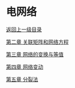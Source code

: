 <!--
 * @Author: Sfj2001 1405977307@qq.com
 * @Date: 2023-09-15 16:58:19
 * @LastEditors: Sfj2001 1405977307@qq.com
 * @LastEditTime: 2023-09-15 17:17:02
 * @FilePath: \研一课程资源\电网络\index.md
 * @Description: 这是默认设置,请设置`customMade`, 打开koroFileHeader查看配置 进行设置: https://github.com/OBKoro1/koro1FileHeader/wiki/%E9%85%8D%E7%BD%AE
-->
<!--
 * @Author: Sfj2001 1405977307@qq.com
 * @Date: 2023-09-15 16:58:19
 * @LastEditors: Sfj2001 1405977307@qq.com
 * @LastEditTime: 2023-09-15 17:15:43
 * @FilePath: \研一课程资源\电网络\index.md
 * @Description: 这是默认设置,请设置`customMade`, 打开koroFileHeader查看配置 进行设置: https://github.com/OBKoro1/koro1FileHeader/wiki/%E9%85%8D%E7%BD%AE
-->
# 电网络

[返回上一级目录](/readme.md "研一课程")

[第二章 关联矩阵和网络方程]( ./unit2/unit2.md "第二章 关联矩阵和网络方程")

[第三章 网络的变换与等值]( ./unit3/unit3.md "第三章 网络的变换与等值")

[第四章 网络变动]( ./unit4/unit4.md "第四章 网络变动")

[第五章 分裂法]( ./unit5/unit5.md "第五章 分裂法")